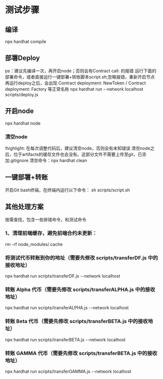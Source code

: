 # 测试步骤
## 编译
npx hardhat compile  

## 部署Deploy
ps：建议先编译一次，再开启node；否则会有Contract call:  <UnrecognizedContract>的报错
运行下面的部署命令，或者直接运行一键部署+转账脚本script.sh;忽略报错，重新开启节点再运行deploy之后，会出现 Contract deployment: NewToken /   Contract deployment: Factory 等正常名称
npx hardhat run --network localhost scripts/deploy.js   

## 开启node
npx hardhat node

### 清空node
!highlight: 在每次调整代码后，建议清空node，否则会有未知错误
清空node之后，位于artifacts的缓存文件也会没有。这部分文件不需要上传至git，已添加.gitignore
清空命令：npx hardhat clean

## 一键部署+转账
开启Git bash终端，在终端内运行以下命令：
sh scripts/script.sh

## 其他处理方案
按需查找，包含一些排错命令，和测试命令

### 1、清理前端缓存，避免前端合约未更新：
rm -rf node_modules/.cache

### 将测试代币转账到你的地址（需要先修改 scripts/transferDF.js 中的接收地址）
npx hardhat run scripts/transferDF.js --network localhost

### 转账 Alpha 代币（需要先修改 scripts/transferALPHA.js 中的接收地址）
npx hardhat run scripts/transferALPHA.js --network localhost

### 转账 Beta 代币（需要先修改 scripts/transferBETA.js 中的接收地址）
npx hardhat run scripts/transferBETA.js --network localhost

### 转账 GAMMA 代币（需要先修改 scripts/transferBETA.js 中的接收地址）
npx hardhat run scripts/transferGAMMA.js --network localhost
